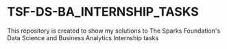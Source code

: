 # TSF-DS-BA_INTERNSHIP_TASKS
This repository is created to show my solutions to The Sparks Foundation's Data Science and Business Analytics Internship tasks
